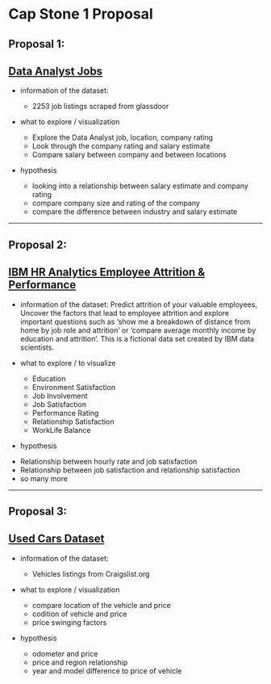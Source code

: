 # Cap Stone 1 Proposal 

##  Proposal 1: 

##  [Data Analyst Jobs](https://www.kaggle.com/andrewmvd/data-analyst-jobs)

* information of the dataset: 
  - 2253 job listings scraped from glassdoor

* what to explore / visualization  
  - Explore the Data Analyst job, location, company rating
  - Look through the company rating and salary estimate
  - Compare salary between company and between locations 

* hypothesis 
  - looking into a relationship between salary estimate and company rating 
  - compare company size and rating of the company
  - compare the difference between industry and salary estimate 

-------

##   Proposal 2: 

##  [IBM HR Analytics Employee Attrition & Performance](https://www.kaggle.com/pavansubhasht/ibm-hr-analytics-attrition-dataset?select=WA_Fn-UseC_-HR-Employee-Attrition.csv)

* information of the dataset: 
Predict attrition of your valuable employees, Uncover the factors that lead to employee attrition and explore important questions such as ‘show me a breakdown of distance from home by job role and attrition’ or ‘compare average monthly income by education and attrition’. This is a fictional data set created by IBM data scientists.

* what to explore / to visualize
  - Education 
  - Environment Satisfaction
  - Job Involvement
  - Job Satisfaction
  - Performance Rating
  - Relationship Satisfaction
  - WorkLife Balance

* hypothesis 

- Relationship between hourly rate and job satisfaction 
- Relationship between job satisfaction and relationship satisfaction 
- so many more 

-------

##  Proposal 3: 

##  [Used Cars Dataset](https://www.kaggle.com/austinreese/craigslist-carstrucks-data)

* information of the dataset: 
  - Vehicles listings from Craigslist.org

* what to explore / visualization  
  - compare location of the vehicle and price                           
  - codition of vehicle and price 
  - price swinging factors 
 
* hypothesis 
  - odometer and price 
  - price and region relationship
  - year and model difference to price of vehicle

